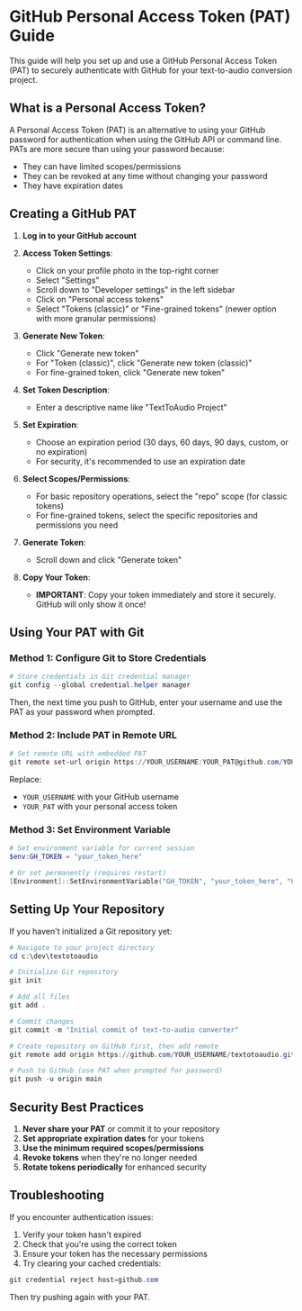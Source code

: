 # GitHub Personal Access Token (PAT) Guide

This guide will help you set up and use a GitHub Personal Access Token (PAT) to securely authenticate with GitHub for your text-to-audio conversion project.

## What is a Personal Access Token?

A Personal Access Token (PAT) is an alternative to using your GitHub password for authentication when using the GitHub API or command line. PATs are more secure than using your password because:

- They can have limited scopes/permissions
- They can be revoked at any time without changing your password
- They have expiration dates

## Creating a GitHub PAT

1. **Log in to your GitHub account**

2. **Access Token Settings**:
   - Click on your profile photo in the top-right corner
   - Select "Settings"
   - Scroll down to "Developer settings" in the left sidebar
   - Click on "Personal access tokens"
   - Select "Tokens (classic)" or "Fine-grained tokens" (newer option with more granular permissions)

3. **Generate New Token**:
   - Click "Generate new token"
   - For "Token (classic)", click "Generate new token (classic)"
   - For fine-grained token, click "Generate new token"

4. **Set Token Description**:
   - Enter a descriptive name like "TextToAudio Project"

5. **Set Expiration**:
   - Choose an expiration period (30 days, 60 days, 90 days, custom, or no expiration)
   - For security, it's recommended to use an expiration date

6. **Select Scopes/Permissions**:
   - For basic repository operations, select the "repo" scope (for classic tokens)
   - For fine-grained tokens, select the specific repositories and permissions you need

7. **Generate Token**:
   - Scroll down and click "Generate token"

8. **Copy Your Token**:
   - **IMPORTANT**: Copy your token immediately and store it securely. GitHub will only show it once!

## Using Your PAT with Git

### Method 1: Configure Git to Store Credentials

```powershell
# Store credentials in Git credential manager
git config --global credential.helper manager
```

Then, the next time you push to GitHub, enter your username and use the PAT as your password when prompted.

### Method 2: Include PAT in Remote URL

```powershell
# Set remote URL with embedded PAT
git remote set-url origin https://YOUR_USERNAME:YOUR_PAT@github.com/YOUR_USERNAME/textotoaudio.git
```

Replace:
- `YOUR_USERNAME` with your GitHub username
- `YOUR_PAT` with your personal access token

### Method 3: Set Environment Variable

```powershell
# Set environment variable for current session
$env:GH_TOKEN = "your_token_here"

# Or set permanently (requires restart)
[Environment]::SetEnvironmentVariable("GH_TOKEN", "your_token_here", "User")
```

## Setting Up Your Repository

If you haven't initialized a Git repository yet:

```powershell
# Navigate to your project directory
cd c:\dev\textotoaudio

# Initialize Git repository
git init

# Add all files
git add .

# Commit changes
git commit -m "Initial commit of text-to-audio converter"

# Create repository on GitHub first, then add remote
git remote add origin https://github.com/YOUR_USERNAME/textotoaudio.git

# Push to GitHub (use PAT when prompted for password)
git push -u origin main
```

## Security Best Practices

1. **Never share your PAT** or commit it to your repository
2. **Set appropriate expiration dates** for your tokens
3. **Use the minimum required scopes/permissions**
4. **Revoke tokens** when they're no longer needed
5. **Rotate tokens periodically** for enhanced security

## Troubleshooting

If you encounter authentication issues:

1. Verify your token hasn't expired
2. Check that you're using the correct token
3. Ensure your token has the necessary permissions
4. Try clearing your cached credentials:

```powershell
git credential reject host=github.com
```

Then try pushing again with your PAT.